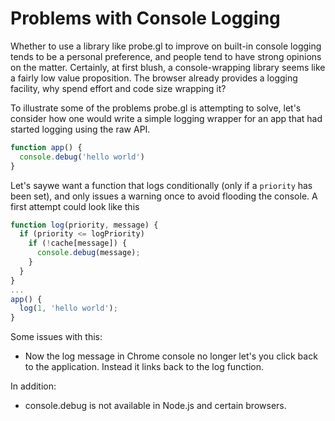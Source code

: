 # Problems with Console Logging

Whether to use a library like probe.gl to improve on built-in console logging tends to be a personal preference, and people tend to have strong opinions on the matter. Certainly, at first blush, a console-wrapping library seems like a fairly low value proposition. The browser already provides a logging facility, why spend effort and code size wrapping it?

To illustrate some of the problems probe.gl is attempting to solve, let's consider how one would write a simple logging wrapper for an app that had started logging using the raw API.

```js
function app() {
  console.debug('hello world')
}
```

Let's saywe want a function that logs conditionally (only if a `priority` has been set), and only issues a warning once to avoid flooding the console. A first attempt could look like this

```js
function log(priority, message) {
  if (priority <= logPriority)
  	if (!cache[message]) {
  	  console.debug(message);
  	}
  }
}
...
app() {
  log(1, 'hello world');
}
```

Some issues with this:
* Now the log message in Chrome console no longer let's you click back to the application. Instead it links back to the log function.

In addition:
* console.debug is not available in Node.js and certain browsers.
